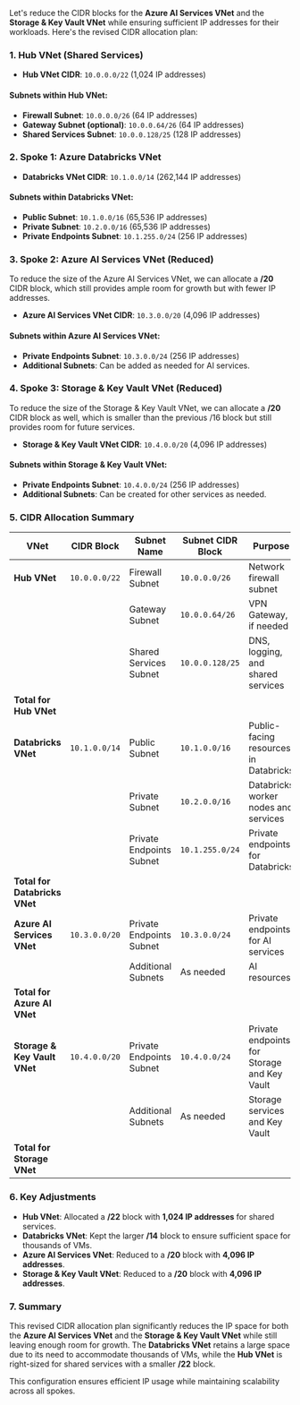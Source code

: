 Let's reduce the CIDR blocks for the **Azure AI Services VNet** and the **Storage & Key Vault VNet** while ensuring sufficient IP addresses for their workloads. Here's the revised CIDR allocation plan:

### **1. Hub VNet (Shared Services)**
   - **Hub VNet CIDR**: `10.0.0.0/22` (1,024 IP addresses)
   
#### Subnets within Hub VNet:
   - **Firewall Subnet**: `10.0.0.0/26` (64 IP addresses)
   - **Gateway Subnet (optional)**: `10.0.0.64/26` (64 IP addresses)
   - **Shared Services Subnet**: `10.0.0.128/25` (128 IP addresses)

### **2. Spoke 1: Azure Databricks VNet**
   - **Databricks VNet CIDR**: `10.1.0.0/14` (262,144 IP addresses)

#### Subnets within Databricks VNet:
   - **Public Subnet**: `10.1.0.0/16` (65,536 IP addresses)
   - **Private Subnet**: `10.2.0.0/16` (65,536 IP addresses)
   - **Private Endpoints Subnet**: `10.1.255.0/24` (256 IP addresses)

### **3. Spoke 2: Azure AI Services VNet (Reduced)**
To reduce the size of the Azure AI Services VNet, we can allocate a **/20** CIDR block, which still provides ample room for growth but with fewer IP addresses.

   - **Azure AI Services VNet CIDR**: `10.3.0.0/20` (4,096 IP addresses)

#### Subnets within Azure AI Services VNet:
   - **Private Endpoints Subnet**: `10.3.0.0/24` (256 IP addresses)
   - **Additional Subnets**: Can be added as needed for AI services.

### **4. Spoke 3: Storage & Key Vault VNet (Reduced)**
To reduce the size of the Storage & Key Vault VNet, we can allocate a **/20** CIDR block as well, which is smaller than the previous /16 block but still provides room for future services.

   - **Storage & Key Vault VNet CIDR**: `10.4.0.0/20` (4,096 IP addresses)

#### Subnets within Storage & Key Vault VNet:
   - **Private Endpoints Subnet**: `10.4.0.0/24` (256 IP addresses)
   - **Additional Subnets**: Can be created for other services as needed.

### **5. CIDR Allocation Summary**

| VNet                        | CIDR Block       | Subnet Name               | Subnet CIDR Block   | Purpose                                        | Number of IPs |
|-----------------------------|------------------|---------------------------|---------------------|------------------------------------------------|---------------|
| **Hub VNet**                 | `10.0.0.0/22`    | Firewall Subnet           | `10.0.0.0/26`       | Network firewall subnet                        | 64            |
|                             |                  | Gateway Subnet            | `10.0.0.64/26`      | VPN Gateway, if needed                        | 64            |
|                             |                  | Shared Services Subnet    | `10.0.0.128/25`     | DNS, logging, and shared services              | 128           |
| **Total for Hub VNet**       |                  |                           |                     |                                                | **1,024 IPs** |
| **Databricks VNet**          | `10.1.0.0/14`    | Public Subnet             | `10.1.0.0/16`       | Public-facing resources in Databricks          | 65,536        |
|                             |                  | Private Subnet            | `10.2.0.0/16`       | Databricks worker nodes and services           | 65,536        |
|                             |                  | Private Endpoints Subnet  | `10.1.255.0/24`     | Private endpoints for Databricks               | 256           |
| **Total for Databricks VNet**|                  |                           |                     |                                                | **131,328 IPs** |
| **Azure AI Services VNet**   | `10.3.0.0/20`    | Private Endpoints Subnet  | `10.3.0.0/24`       | Private endpoints for AI services              | 256           |
|                             |                  | Additional Subnets        | As needed          | AI resources                                   | As allocated  |
| **Total for Azure AI VNet**  |                  |                           |                     |                                                | **4,096 IPs**  |
| **Storage & Key Vault VNet** | `10.4.0.0/20`    | Private Endpoints Subnet  | `10.4.0.0/24`       | Private endpoints for Storage and Key Vault    | 256           |
|                             |                  | Additional Subnets        | As needed          | Storage services and Key Vault                 | As allocated  |
| **Total for Storage VNet**   |                  |                           |                     |                                                | **4,096 IPs**  |

### **6. Key Adjustments**

- **Hub VNet**: Allocated a **/22** block with **1,024 IP addresses** for shared services.
- **Databricks VNet**: Kept the larger **/14** block to ensure sufficient space for thousands of VMs.
- **Azure AI Services VNet**: Reduced to a **/20** block with **4,096 IP addresses**.
- **Storage & Key Vault VNet**: Reduced to a **/20** block with **4,096 IP addresses**.

### **7. Summary**

This revised CIDR allocation plan significantly reduces the IP space for both the **Azure AI Services VNet** and the **Storage & Key Vault VNet** while still leaving enough room for growth. The **Databricks VNet** retains a large space due to its need to accommodate thousands of VMs, while the **Hub VNet** is right-sized for shared services with a smaller **/22** block.

This configuration ensures efficient IP usage while maintaining scalability across all spokes.